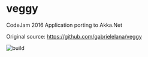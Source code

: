 # veggy
CodeJam 2016 Application porting to Akka.Net

Original source: https://github.com/gabrielelana/veggy

![build](https://ci.appveyor.com/api/projects/status/cwfu0dl13p0v1q53?svg=true)
